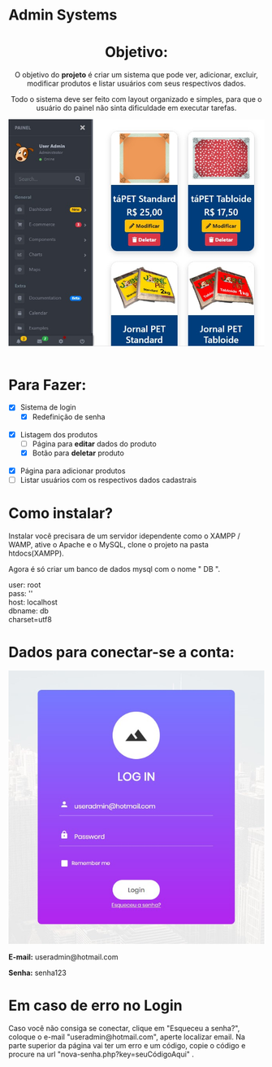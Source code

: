 # Admin Systems
<header>
  <h1>Objetivo:</h1>
  <p>O objetivo do <b>projeto</b> é criar um sistema que pode ver, adicionar, excluir, modificar produtos e listar usuários com seus respectivos dados.</p>
  <p>Todo o sistema deve ser feito com layout organizado e simples, para que o usuário do painel não sinta dificuldade em executar tarefas.</p>
  <p align="center">
    <img src="https://github.com/ArmandoGaleano/adminSystems/blob/master/imagensReadme/addOrDeleteProduct.jpg">
   </p>
</header>
<h1>Para Fazer:</h1>

- [x] Sistema de login
   - [x] Redefinição de senha
   <br>
- [x] Listagem dos produtos
   - [ ] Página para <b>editar</b> dados do produto
   - [x] Botão para <b>deletar</b> produto
   <br>
- [x] Página para adicionar produtos
- [ ] Listar usuários com os respectivos dados cadastrais
<h1>Como instalar?</h1>
<div>
  <p>Instalar você precisara de um servidor idependente como o XAMPP / WAMP, ative o Apache e o MySQL, clone o projeto na pasta htdocs(XAMPP).</p>
  <p>Agora é só criar um banco de dados mysql com o nome " DB ".</p>
  <p>user: root<br>
  pass: ''<br>
  host: localhost<br>
  dbname: db<br>
  charset=utf8<p>
</div>
<h1>Dados para conectar-se a conta:</h1>
<p align="center">
  <img src="https://github.com/ArmandoGaleano/adminSystems/blob/master/imagensReadme/loginScreen.jpg">
</p>
<div>
  <p><b>E-mail:</b> useradmin@hotmail.com</p>
  <p><b>Senha:</b> senha123</p>
</div>
<h1>Em caso de erro no Login</h1>
<p>Caso você não consiga se conectar, clique em "Esqueceu a senha?", coloque o e-mail "useradmin@hotmail.com", aperte localizar email. Na parte superior da página vai ter um erro e um código, copie o código e procure na url "nova-senha.php?key=seuCódigoAqui" .</p>
